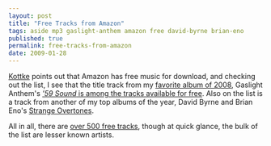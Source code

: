 ```yaml
---
layout: post
title: "Free Tracks from Amazon"
tags: aside mp3 gaslight-anthem amazon free david-byrne brian-eno
published: true
permalink: free-tracks-from-amazon
date: 2009-01-28
---
```


<a href="http://www.kottke.org/09/01/free-music-on-amazon">Kottke</a> points out that Amazon has free music for download, and checking out the list, I see that the title track from my <a href="http://miklb.com/favorite-album-of-2008-the-gaslight-anthems-the-59-sound">favorite album of 2008</a>, Gaslight Anthem's <a href="http://www.amazon.com/The-59-Sound/dp/B001DWXUZ6/ref=sr_1_8?ie=UTF8&s=dmusic&qid=1233190289&sr=1-8"> <cite>'59 Sound</cite> is among the tracks available for free</a>.  Also on the list is a track from another of my top albums of the year, David Byrne and Brian Eno's  <a href="http://www.amazon.com/Strange-Overtones/dp/B001GH3JMC/ref=sr_1_4?ie=UTF8&s=dmusic&qid=1233190289&sr=1-4">Strange Overtones</a>.

All in all, there are <a href="http://www.amazon.com/s/qid=1233190277/ref=sr_pg_1?ie=UTF8&rs=334897011&rh=n%3A334897011&page=1">over 500 free tracks</a>, though at quick glance, the bulk of the list are lesser known artists.

